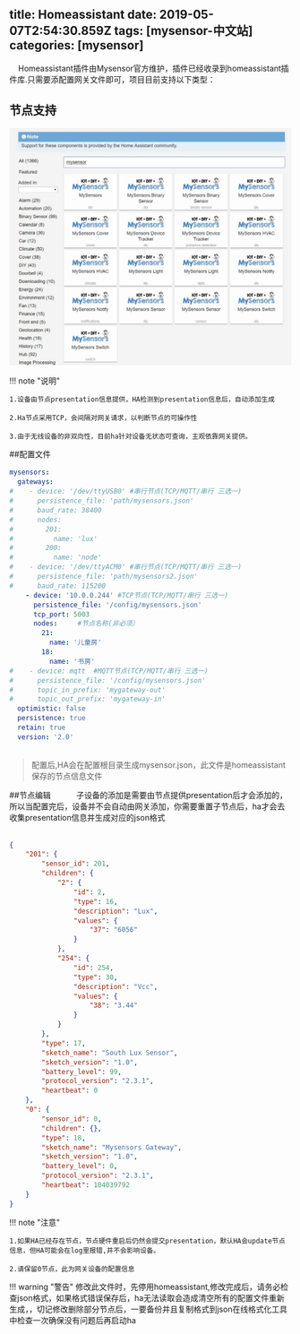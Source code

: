 title: Homeassistant
date: 2019-05-07T2:54:30.859Z
tags: [mysensor-中文站]
categories: [mysensor]
---


&nbsp;&nbsp;&nbsp;&nbsp;Homeassistant插件由Mysensor官方维护，插件已经收录到homeassistant插件库.只需要添配置网关文件即可，项目目前支持以下类型：

## 节点支持

![Alt text](/images/mysensoriot.jpg)

!!! note "说明"

    1.设备由节点presentation信息提供，HA检测到presentation信息后，自动添加生成
    
    2.Ha节点采用TCP，会间隔对网关请求，以判断节点的可操作性
    
    3.由于无线设备的非双向性，目前ha针对设备无状态可查询，主观依靠网关提供。

##配置文件

```yaml
mysensors:
  gateways:
#    - device: '/dev/ttyUSB0' #串行节点(TCP/MQTT/串行 三选一)
#      persistence_file: 'path/mysensors.json'
#      baud_rate: 38400
#      nodes:
#        201:
#          name: 'lux'
#        200:
#          name: 'node'
#    - device: '/dev/ttyACM0' #串行节点(TCP/MQTT/串行 三选一)
#      persistence_file: 'path/mysensors2.json'
#      baud_rate: 115200
    - device: '10.0.0.244' #TCP节点(TCP/MQTT/串行 三选一)
      persistence_file: '/config/mysensors.json'
      tcp_port: 5003
      nodes:     #节点名称(非必须）
        21:
          name: '儿童房'
        18:
          name: '书房'
#    - device: mqtt  #MQTT节点(TCP/MQTT/串行 三选一)
#      persistence_file: '/config/mysensors.json'
#      topic_in_prefix: 'mygateway-out'
#      topic_out_prefix: 'mygateway-in'
  optimistic: false
  persistence: true
  retain: true
  version: '2.0'
  
```

>配置后,HA会在配置根目录生成mysensor.json，此文件是homeassistant保存的节点信息文件

##节点编辑
　　　子设备的添加是需要由节点提供presentation后才会添加的，所以当配置完后，设备并不会自动由网关添加，你需要重置子节点后，ha才会去收集presentation信息并生成对应的json格式

```json

{
    "201": {
        "sensor_id": 201,
        "children": {
            "2": {
                "id": 2,
                "type": 16,
                "description": "Lux",
                "values": {
                    "37": "6056"
                }
            },
            "254": {
                "id": 254,
                "type": 30,
                "description": "Vcc",
                "values": {
                    "38": "3.44"
                }
            }
        },
        "type": 17,
        "sketch_name": "South Lux Sensor",
        "sketch_version": "1.0",
        "battery_level": 99,
        "protocol_version": "2.3.1",
        "heartbeat": 0
    },
    "0": {
        "sensor_id": 0,
        "children": {},
        "type": 18,
        "sketch_name": "Mysensors Gateway",
        "sketch_version": "1.0",
        "battery_level": 0,
        "protocol_version": "2.3.1",
        "heartbeat": 104039792
    }
}

```

!!! note "注意"

    1.如果HA已经存在节点，节点硬件重启后仍然会提交presentation，默认HA会update节点信息，但HA可能会在log里报错,并不会影响设备。
    
    2.请保留0节点，此为网关设备的配置信息
    
!!! warning "警告"
    修改此文件时，先停用homeassistant,修改完成后，请务必检查json格式，如果格式错误保存后，ha无法读取会造成清空所有的配置文件重新生成，，切记修改删除部分节点后，一要备份并且复制格式到json在线格式化工具中检查一次确保没有问题后再启动ha